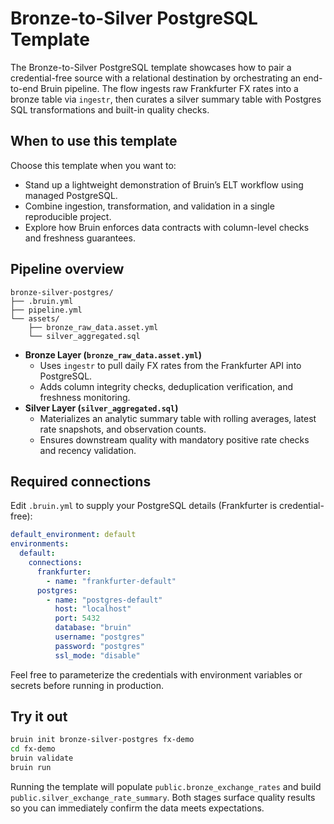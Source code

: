 # Bronze-to-Silver PostgreSQL Template

The Bronze-to-Silver PostgreSQL template showcases how to pair a credential-free source with a relational
destination by orchestrating an end-to-end Bruin pipeline. The flow ingests raw Frankfurter FX rates into a bronze
table via `ingestr`, then curates a silver summary table with Postgres SQL transformations and built-in quality
checks.

## When to use this template

Choose this template when you want to:

- Stand up a lightweight demonstration of Bruin’s ELT workflow using managed PostgreSQL.
- Combine ingestion, transformation, and validation in a single reproducible project.
- Explore how Bruin enforces data contracts with column-level checks and freshness guarantees.

## Pipeline overview

```
bronze-silver-postgres/
├── .bruin.yml
├── pipeline.yml
└── assets/
    ├── bronze_raw_data.asset.yml
    └── silver_aggregated.sql
```

- **Bronze Layer (`bronze_raw_data.asset.yml`)**
  - Uses `ingestr` to pull daily FX rates from the Frankfurter API into PostgreSQL.
  - Adds column integrity checks, deduplication verification, and freshness monitoring.
- **Silver Layer (`silver_aggregated.sql`)**
  - Materializes an analytic summary table with rolling averages, latest rate snapshots, and observation counts.
  - Ensures downstream quality with mandatory positive rate checks and recency validation.

## Required connections

Edit `.bruin.yml` to supply your PostgreSQL details (Frankfurter is credential-free):

```yaml
default_environment: default
environments:
  default:
    connections:
      frankfurter:
        - name: "frankfurter-default"
      postgres:
        - name: "postgres-default"
          host: "localhost"
          port: 5432
          database: "bruin"
          username: "postgres"
          password: "postgres"
          ssl_mode: "disable"
```

Feel free to parameterize the credentials with environment variables or secrets before running in production.

## Try it out

```bash
bruin init bronze-silver-postgres fx-demo
cd fx-demo
bruin validate
bruin run
```

Running the template will populate `public.bronze_exchange_rates` and build `public.silver_exchange_rate_summary`.
Both stages surface quality results so you can immediately confirm the data meets expectations.
